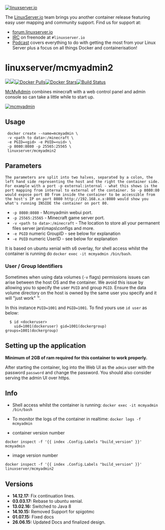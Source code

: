 [linuxserverurl]: https://linuxserver.io
[forumurl]: https://forum.linuxserver.io
[ircurl]: https://www.linuxserver.io/irc/
[podcasturl]: https://www.linuxserver.io/podcast/
[appurl]: https://www.mcmyadmin.com/
[hub]: https://hub.docker.com/r/linuxserver/mcmyadmin2/

[![linuxserver.io](https://raw.githubusercontent.com/linuxserver/docker-templates/master/linuxserver.io/img/linuxserver_medium.png)][linuxserverurl]

The [LinuxServer.io][linuxserverurl] team brings you another container release featuring easy user mapping and community support. Find us for support at:
* [forum.linuxserver.io][forumurl]
* [IRC][ircurl] on freenode at `#linuxserver.io`
* [Podcast][podcasturl] covers everything to do with getting the most from your Linux Server plus a focus on all things Docker and containerisation!

# linuxserver/mcmyadmin2
[![](https://images.microbadger.com/badges/version/linuxserver/mcmyadmin2.svg)](https://microbadger.com/images/linuxserver/mcmyadmin2 "Get your own version badge on microbadger.com")[![](https://images.microbadger.com/badges/image/linuxserver/mcmyadmin2.svg)](https://microbadger.com/images/linuxserver/mcmyadmin2 "Get your own image badge on microbadger.com")[![Docker Pulls](https://img.shields.io/docker/pulls/linuxserver/mcmyadmin2.svg)][hub][![Docker Stars](https://img.shields.io/docker/stars/linuxserver/mcmyadmin2.svg)][hub][![Build Status](https://ci.linuxserver.io/buildStatus/icon?job=Docker-Builders/x86-64/x86-64-mcmyadmin2)](https://ci.linuxserver.io/job/Docker-Builders/job/x86-64/job/x86-64-mcmyadmin2/)

[McMyAdmin][appurl] combines minecraft with a web control panel and admin console so can take a little while to start up.

[![mcmyadmin](https://raw.githubusercontent.com/linuxserver/docker-templates/master/linuxserver.io/img/mcmyadmin-banner.png)][appurl]

## Usage

```
 docker create --name=mcmyadmin \
 -v <path to data>:/minecraft \
 -e PGID=<gid> -e PUID=<uid> \
 -p 8080:8080 -p 25565:25565 \
 linuxserver/mcmyadmin2

```

## Parameters

`The parameters are split into two halves, separated by a colon, the left hand side representing the host and the right the container side. 
For example with a port -p external:internal - what this shows is the port mapping from internal to external of the container.
So -p 8080:80 would expose port 80 from inside the container to be accessible from the host's IP on port 8080
http://192.168.x.x:8080 would show you what's running INSIDE the container on port 80.`



* `-p 8080:8080` - Mcmyadmin webui port. 
* `-p 25565:25565` -  Minecraft game server port.
* `-v <path to data>:/minecraft` - The location to store all your permanent files server jars\maps\configs and more.
* `-e PGID` numeric GroupID - see below for explanation
* `-e PUID` numeric UserID - see below for explanation

It is based on ubuntu xenial with s6 overlay, for shell access whilst the container is running do `docker exec -it mcmyadmin /bin/bash`.

### User / Group Identifiers

Sometimes when using data volumes (`-v` flags) permissions issues can arise between the host OS and the container. We avoid this issue by allowing you to specify the user `PUID` and group `PGID`. Ensure the data volume directory on the host is owned by the same user you specify and it will "just work" ™.

In this instance `PUID=1001` and `PGID=1001`. To find yours use `id user` as below:

```
  $ id <dockeruser>
    uid=1001(dockeruser) gid=1001(dockergroup) groups=1001(dockergroup)
```

## Setting up the application

**Minimum of 2GB of ram required for this container to work properly.**

After starting the container, log into the Web UI as the `admin` user with the password `password` and change the password.
You should also consider serving the admin UI over https.

## Info

* Shell access whilst the container is running: `docker exec -it mcmyadmin /bin/bash`
* To monitor the logs of the container in realtime: `docker logs -f mcmyadmin`

* container version number 

`docker inspect -f '{{ index .Config.Labels "build_version" }}' mcmyadmin`

* image version number

`docker inspect -f '{{ index .Config.Labels "build_version" }}' linuxserver/mcmyadmin2`

## Versions

+ **14.12.17:** Fix continuation lines.
+ **03.03.17:** Rebase to ubuntu xenial.
+ **13.02.16:** Switched to Java 8
+ **14.10.15:** Removed Support for spigotmc
+ **01.07.15:** Fixed docs
+ **26.06.15:** Updated Docs and finalized design.

